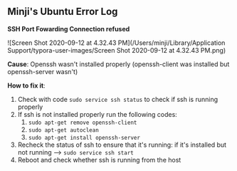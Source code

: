 ## Minji's Ubuntu Error Log

**SSH Port Fowarding Connection refused**

![Screen Shot 2020-09-12 at 4.32.43 PM](/Users/minji/Library/Application Support/typora-user-images/Screen Shot 2020-09-12 at 4.32.43 PM.png)

**Cause**: Openssh wasn't installed properly (openssh-client was installed but openssh-server wasn't)

**How to fix it**:

1. Check with code `sudo service ssh status` to check if ssh is running properly
2. If ssh is not installed properly run the following codes:
   1. `sudo apt-get remove openssh-client`
   2. `sudo apt-get autoclean`
   3. `sudo apt-get install openssh-server`
3. Recheck the status of ssh to ensure that it's running: if it's installed but not running --> `sudo service ssh start`
4. Reboot and check whether ssh is running from the host